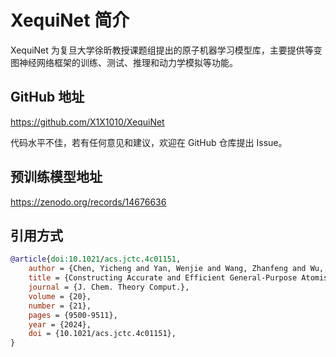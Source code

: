 # XequiNet 简介

XequiNet 为复旦大学徐昕教授课题组提出的原子机器学习模型库，主要提供等变图神经网络框架的训练、测试、推理和动力学模拟等功能。

## GitHub 地址
<https://github.com/X1X1010/XequiNet>

代码水平不佳，若有任何意见和建议，欢迎在 GitHub 仓库提出 Issue。

## 预训练模型地址
<https://zenodo.org/records/14676636>

## 引用方式
```bibtex
@article{doi:10.1021/acs.jctc.4c01151,
    author = {Chen, Yicheng and Yan, Wenjie and Wang, Zhanfeng and Wu, Jianming and Xu, Xin},
    title = {Constructing Accurate and Efficient General-Purpose Atomistic Machine Learning Model with Transferable Accuracy for Quantum Chemistry},
    journal = {J. Chem. Theory Comput.},
    volume = {20},
    number = {21},
    pages = {9500-9511},
    year = {2024},
    doi = {10.1021/acs.jctc.4c01151},
}
```